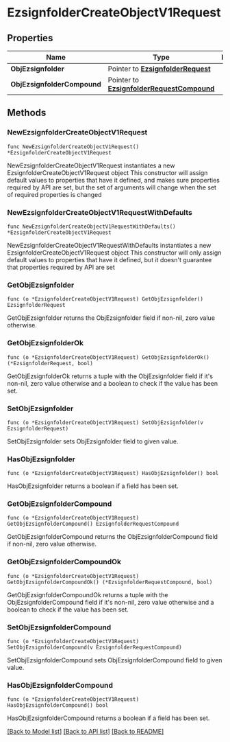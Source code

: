 # EzsignfolderCreateObjectV1Request

## Properties

Name | Type | Description | Notes
------------ | ------------- | ------------- | -------------
**ObjEzsignfolder** | Pointer to [**EzsignfolderRequest**](EzsignfolderRequest.md) |  | [optional] 
**ObjEzsignfolderCompound** | Pointer to [**EzsignfolderRequestCompound**](EzsignfolderRequestCompound.md) |  | [optional] 

## Methods

### NewEzsignfolderCreateObjectV1Request

`func NewEzsignfolderCreateObjectV1Request() *EzsignfolderCreateObjectV1Request`

NewEzsignfolderCreateObjectV1Request instantiates a new EzsignfolderCreateObjectV1Request object
This constructor will assign default values to properties that have it defined,
and makes sure properties required by API are set, but the set of arguments
will change when the set of required properties is changed

### NewEzsignfolderCreateObjectV1RequestWithDefaults

`func NewEzsignfolderCreateObjectV1RequestWithDefaults() *EzsignfolderCreateObjectV1Request`

NewEzsignfolderCreateObjectV1RequestWithDefaults instantiates a new EzsignfolderCreateObjectV1Request object
This constructor will only assign default values to properties that have it defined,
but it doesn't guarantee that properties required by API are set

### GetObjEzsignfolder

`func (o *EzsignfolderCreateObjectV1Request) GetObjEzsignfolder() EzsignfolderRequest`

GetObjEzsignfolder returns the ObjEzsignfolder field if non-nil, zero value otherwise.

### GetObjEzsignfolderOk

`func (o *EzsignfolderCreateObjectV1Request) GetObjEzsignfolderOk() (*EzsignfolderRequest, bool)`

GetObjEzsignfolderOk returns a tuple with the ObjEzsignfolder field if it's non-nil, zero value otherwise
and a boolean to check if the value has been set.

### SetObjEzsignfolder

`func (o *EzsignfolderCreateObjectV1Request) SetObjEzsignfolder(v EzsignfolderRequest)`

SetObjEzsignfolder sets ObjEzsignfolder field to given value.

### HasObjEzsignfolder

`func (o *EzsignfolderCreateObjectV1Request) HasObjEzsignfolder() bool`

HasObjEzsignfolder returns a boolean if a field has been set.

### GetObjEzsignfolderCompound

`func (o *EzsignfolderCreateObjectV1Request) GetObjEzsignfolderCompound() EzsignfolderRequestCompound`

GetObjEzsignfolderCompound returns the ObjEzsignfolderCompound field if non-nil, zero value otherwise.

### GetObjEzsignfolderCompoundOk

`func (o *EzsignfolderCreateObjectV1Request) GetObjEzsignfolderCompoundOk() (*EzsignfolderRequestCompound, bool)`

GetObjEzsignfolderCompoundOk returns a tuple with the ObjEzsignfolderCompound field if it's non-nil, zero value otherwise
and a boolean to check if the value has been set.

### SetObjEzsignfolderCompound

`func (o *EzsignfolderCreateObjectV1Request) SetObjEzsignfolderCompound(v EzsignfolderRequestCompound)`

SetObjEzsignfolderCompound sets ObjEzsignfolderCompound field to given value.

### HasObjEzsignfolderCompound

`func (o *EzsignfolderCreateObjectV1Request) HasObjEzsignfolderCompound() bool`

HasObjEzsignfolderCompound returns a boolean if a field has been set.


[[Back to Model list]](../README.md#documentation-for-models) [[Back to API list]](../README.md#documentation-for-api-endpoints) [[Back to README]](../README.md)


